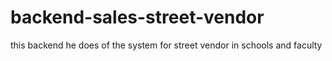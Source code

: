 # backend-sales-street-vendor
this backend he does of the system for street vendor in schools and faculty 
